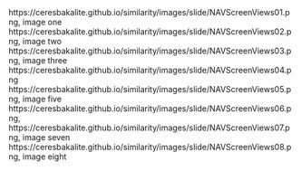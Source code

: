 <noscript id="ceres-csv">
https://ceresbakalite.github.io/similarity/images/slide/NAVScreenViews01.png, image one
https://ceresbakalite.github.io/similarity/images/slide/NAVScreenViews02.png, image two
https://ceresbakalite.github.io/similarity/images/slide/NAVScreenViews03.png, image three
https://ceresbakalite.github.io/similarity/images/slide/NAVScreenViews04.png
https://ceresbakalite.github.io/similarity/images/slide/NAVScreenViews05.png, image five
https://ceresbakalite.github.io/similarity/images/slide/NAVScreenViews06.png,
https://ceresbakalite.github.io/similarity/images/slide/NAVScreenViews07.png, image seven
https://ceresbakalite.github.io/similarity/images/slide/NAVScreenViews08.png, image eight
</noscript>
